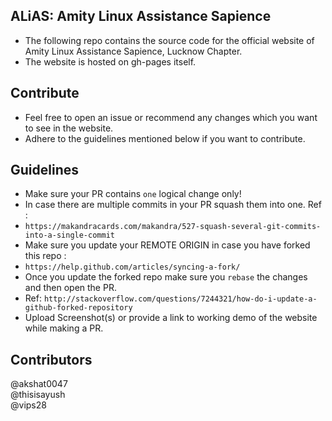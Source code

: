 ## ALiAS: Amity Linux Assistance Sapience
- The following repo contains the source code for the official website of Amity Linux Assistance Sapience, Lucknow Chapter.
- The website is hosted on gh-pages itself.

## Contribute
- Feel free to open an issue or recommend any changes which you want to see in the website.
- Adhere to the guidelines mentioned below if you want to contribute.

## Guidelines
- Make sure your PR contains `one` logical change only!
- In case there are multiple commits in your PR squash them into one. Ref :
- `https://makandracards.com/makandra/527-squash-several-git-commits-into-a-single-commit`
- Make sure you update your REMOTE ORIGIN in case you have forked this repo :
- `https://help.github.com/articles/syncing-a-fork/`
- Once you update the forked repo make sure you `rebase` the changes and then open the PR.
- Ref: `http://stackoverflow.com/questions/7244321/how-do-i-update-a-github-forked-repository`
- Upload Screenshot(s) or provide a link to working demo of the website while making a PR.

## Contributors
@akshat0047      
@thisisayush     
@vips28
